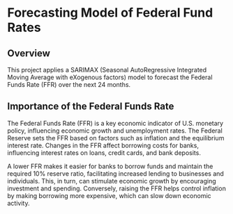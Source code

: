 # Forecasting Model of Federal Fund Rates

## Overview

This project applies a SARIMAX (Seasonal AutoRegressive Integrated Moving Average with eXogenous factors) model to forecast the Federal Funds Rate (FFR) over the next 24 months.

## Importance of the Federal Funds Rate

The Federal Funds Rate (FFR) is a key economic indicator of U.S. monetary policy, influencing economic growth and unemployment rates. The Federal Reserve sets the FFR based on factors such as inflation and the equilibrium interest rate. Changes in the FFR affect borrowing costs for banks, influencing interest rates on loans, credit cards, and bank deposits.

A lower FFR makes it easier for banks to borrow funds and maintain the required 10% reserve ratio, facilitating increased lending to businesses and individuals. This, in turn, can stimulate economic growth by encouraging investment and spending. Conversely, raising the FFR helps control inflation by making borrowing more expensive, which can slow down economic activity.
